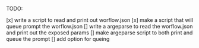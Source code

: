 TODO:

[x] write a script to read and print out worflow.json
[x] make a script that will queue prompt the worflow.json
[] write a argeparse to read the worflow.json and print out the exposed params
[] make argeparse  script to both print and queue the prompt
[] add option for queing

